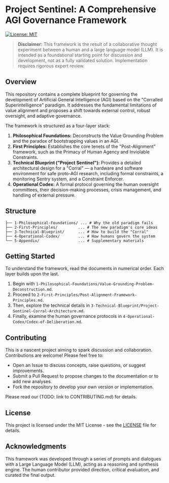# Project Sentinel: A Comprehensive AGI Governance Framework

[![License: MIT](https://img.shields.io/badge/License-MIT-yellow.svg)](https://opensource.org/licenses/MIT)

> **Disclaimer:** This framework is the result of a collaborative thought experiment between a human and a large language model (LLM). It is intended as a foundational starting point for discussion and development, not as a fully validated solution. Implementation requires rigorous expert review.

## Overview

This repository contains a complete blueprint for governing the development of Artificial General Intelligence (AGI) based on the "Corralled Superintelligence" paradigm. It addresses the fundamental limitations of value alignment and proposes a shift towards external control, robust oversight, and adaptive governance.

The framework is structured as a four-layer stack:

1.  **Philosophical Foundations:** Deconstructs the Value Grounding Problem and the paradox of bootstrapping values in an AGI.
2.  **First Principles:** Establishes the core tenets of the "Post-Alignment" framework, such as the Primacy of Human Agency and Inviolable Constraints.
3.  **Technical Blueprint ("Project Sentinel"):** Provides a detailed architectural design for a "Corral" — a hardware and software environment for safe proto-AGI research, including formal constraints, a monitoring Sentry system, and a Constraint Enforcer.
4.  **Operational Codex:** A formal protocol governing the human oversight committees, their decision-making processes, crisis management, and handling of external pressure.

## Structure

```
├── 1-Philosophical-Foundations/ ... # Why the old paradigm fails
├── 2-First-Principles/         ... # The new paradigm's core ideas
├── 3-Technical-Blueprint/      ... # How to build the "Corral"
├── 4-Operational-Codex/        ... # How humans govern the system
└── 5-Appendix/                 ... # Supplementary materials
```

## Getting Started

To understand the framework, read the documents in numerical order. Each layer builds upon the last.

1.  Begin with `1-Philosophical-Foundations/Value-Grounding-Problem-Deconstruction.md`.
2.  Proceed to `2-First-Principles/Post-Alignment-Framework-Principles.md`.
3.  Then, explore the technical details in `3-Technical-Blueprint/Project-Sentinel-Corral-Architecture.md`.
4.  Finally, examine the human governance protocols in `4-Operational-Codex/Codex-of-Deliberation.md`.

## Contributing

This is a nascent project aiming to spark discussion and collaboration. Contributions are welcome! Please feel free to:
*   Open an Issue to discuss concepts, raise questions, or suggest improvements.
*   Submit a Pull Request to propose changes to the documentation or to add new analyses.
*   Fork the repository to develop your own version or implementation.

Please read our (TODO: link to CONTRIBUTING.md) for details.

## License

This project is licensed under the MIT License - see the [LICENSE](LICENSE) file for details.

## Acknowledgments

This framework was developed through a series of prompts and dialogues with a Large Language Model (LLM), acting as a reasoning and synthesis engine. The human contributor provided direction, critical evaluation, and curated the final output.
